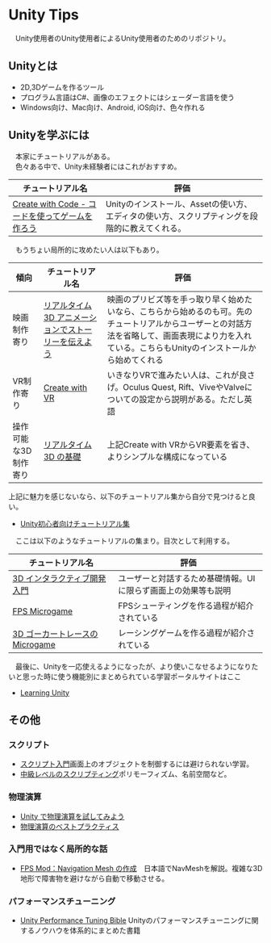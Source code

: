 # Unity Tips
　Unity使用者のUnity使用者によるUnity使用者のためのリポジトリ。

## Unityとは
* 2D,3Dゲームを作るツール
* プログラム言語はC#、画像のエフェクトにはシェーダー言語を使う
* Windows向け、Mac向け、Android, iOS向け、色々作れる

## Unityを学ぶには

　本家にチュートリアルがある。<br>
　色々ある中で、Unity未経験者にはこれがおすすめ。

チュートリアル名|評価
-|-
[Create with Code - コードを使ってゲームを作ろう](https://learn.unity.com/course/create-with-code-jp)|Unityのインストール、Assetの使い方、エディタの使い方、スクリプティングを段階的に教えてくれる。

　もうちょい局所的に攻めたい人は以下もあり。
 
傾向|チュートリアル名|評価
-|-|-
映画制作寄り|[リアルタイム 3D アニメーションでストーリーを伝えよう](https://learn.unity.com/course/real-time-animated-storytelling-jp?uv=2019.4)|映画のプリビズ等を手っ取り早く始めたいなら、こちらから始めるのも可。先のチュートリアルからユーザーとの対話方法を省略して、画面表現により力を入れている。こちらもUnityのインストールから始めてくれる
VR制作寄り|[Create with VR](https://learn.unity.com/course/create-with-vr)|いきなりVRで進みたい人は、これが良さげ。Oculus Quest, Rift、ViveやValveについての設定から説明がある。ただし英語
操作可能な3D制作寄り|[リアルタイム 3D の基礎](https://learn.unity.com/project/foundations-of-real-time-3d-jp)|上記Create with VRからVR要素を省き、よりシンプルな構成になっている

 上記に魅力を感じないなら、以下のチュートリアル集から自分で見つけると良い。

* [Unity初心者向けチュートリアル集](https://learn.unity.com/course/unity-tutorials-for-beginners-jp)

　ここは以下のようなチュートリアルの集まり。目次として利用する。

チュートリアル名|評価
-|-
[3D インタラクティブ開発入門](https://learn.unity.com/project/3d-intarakuteibukai-fa-ru-men)|ユーザーと対話するため基礎情報。UIに限らず画面上の効果等も説明
[FPS Microgame](https://learn.unity.com/project/fps-microgame-1)　|FPSシューティングを作る過程が紹介されている
[3D ゴーカートレースの Microgame](https://learn.unity.com/project/karting-microgame)　|レーシングゲームを作る過程が紹介されている

　最後に、Unityを一応使えるようになったが、より使いこなせるようになりたいと思った時に使う機能別にまとめられている学習ポータルサイトはここ
 
* [Learning Unity](https://learning.unity3d.jp)

## その他
### スクリプト

* [スクリプト入門](https://learn.unity.com/project/beginner-gameplay-scripting-jp)画面上のオブジェクトを制御するには避けられない学習。
* [中級レベルのスクリプティング](https://learn.unity.com/project/intermediate-gameplay-scripting-jp)ポリモーフィズム、名前空間など。

### 物理演算
* [Unity で物理演算を試してみよう](https://learn.unity.com/project/live-session-exploring-physics-in-unity-jp)
* [物理演算のベストプラクティス](https://learn.unity.com/tutorial/physics-best-practices-jp#6082cd21edbc2a00202b818c)

### 入門用ではなく局所的な話
* [FPS Mod：Navigation Mesh の作成](https://learn.unity.com/tutorial/fps-mod-creating-the-navigation-mesh-jp)　日本語でNavMeshを解説。複雑な3D地形で障害物を避けながら自動で移動させる。

### パフォーマンスチューニング
* [Unity Performance Tuning Bible](https://github.com/CyberAgentGameEntertainment/UnityPerformanceTuningBible)
Unityのパフォーマンスチューニングに関するノウハウを体系的にまとめた書籍
